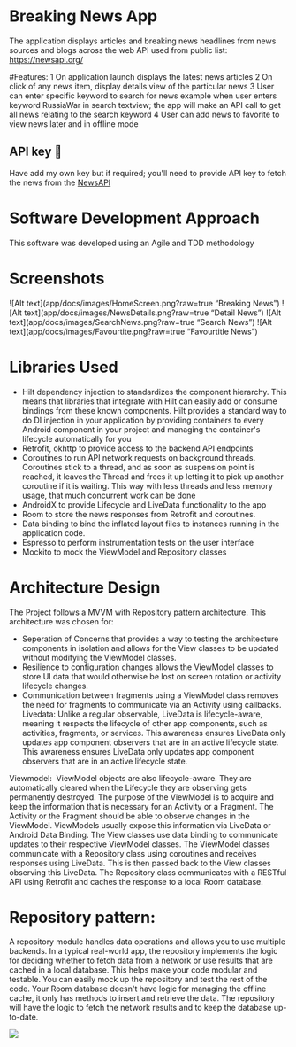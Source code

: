 
# Breaking News App
The application displays articles and breaking news headlines from news sources and blogs across the web
API used from public list: https://newsapi.org/ 

#Features:
1 On application launch displays the latest news articles
2 On click of any news item, display details view of the particular news 
3 User can enter specific keyword to search for news
example when user enters keyword RussiaWar in search textview; the app will make an API call to get all news relating to the search keyword 
4 User can add news to favorite to view news later and in offline mode 

## API key 🔑
Have add my own key but if required; you'll need to provide API key to fetch the news from the [NewsAPI](https://newsapi.org/)

# Software Development Approach
This software was developed using an Agile and TDD methodology

# Screenshots
![Alt text](app/docs/images/HomeScreen.png?raw=true “Breaking News”) 
![Alt text](app/docs/images/NewsDetails.png?raw=true “Detail News”) 
![Alt text](app/docs/images/SearchNews.png?raw=true “Search News”) 
![Alt text](app/docs/images/Favourtite.png?raw=true “Favourtitle News”)


# Libraries Used
- Hilt dependency injection to standardizes the component hierarchy. This means that libraries that integrate with Hilt can easily add or consume bindings from these known components. Hilt provides a standard way to do DI injection in your application by providing containers to every Android component in your project and managing the container's lifecycle automatically for you
- Retrofit, okhttp  to provide access to the backend API endpoints
- Coroutines to run API network requests on background threads. Coroutines stick to a thread, and as soon as suspension point is reached, it leaves the Thread and frees it up letting it to pick up another coroutine if it is waiting. This way with less threads and less memory usage, that much concurrent work can be done
- AndroidX to provide Lifecycle and LiveData functionality to the app
- Room to store the news responses from Retrofit and coroutines.
- Data binding to bind the inflated layout files to instances running in the application code.
- Espresso to perform instrumentation tests on the user interface
- Mockito to mock the ViewModel and Repository classes

# Architecture Design
The Project follows a MVVM with Repository pattern architecture. This architecture was chosen for:
- Seperation of Concerns that provides a way to testing the architecture components in isolation and allows for the View classes to be updated without modifying the ViewModel classes.
- Resilience to configuration changes allows the ViewModel classes to store UI data that would otherwise be lost on screen rotation or activity lifecycle changes.
- Communication between fragments using a ViewModel class removes the need for fragments to communicate via an Activity using callbacks.
Livedata: Unlike a regular observable, LiveData is lifecycle-aware, meaning it respects the lifecycle of other app components, such as activities, fragments, or services. This awareness ensures LiveData only updates app component observers that are in an active lifecycle state. This awareness ensures LiveData only updates app component observers that are in an active lifecycle state.

Viewmodel:  ViewModel objects are also lifecycle-aware. They are automatically cleared when the Lifecycle they are observing gets permanently destroyed.
The purpose of the ViewModel is to acquire and keep the information that is necessary for an Activity or a Fragment. The Activity or the Fragment should be able to observe changes in the ViewModel. ViewModels usually expose this information via LiveData or Android Data Binding.
The View classes use data binding to communicate updates to their respective ViewModel classes. The ViewModel classes communicate with a Repository class using coroutines and receives responses using LiveData. This is then passed back to the View classes observing this LiveData. The Repository class communicates with a RESTful API using Retrofit and caches the response to a local Room database.

# Repository pattern: 
A repository module handles data operations and allows you to use multiple backends. 
In a typical real-world app, the repository implements the logic for deciding whether to fetch data from a network or use results that are cached in a local database. 
This helps make your code modular and testable. 
You can easily mock up the repository and test the rest of the code.
Your Room database doesn't have logic for managing the offline cache, it only has methods to insert and retrieve the data. 
The repository will have the logic to fetch the network results and to keep the database up-to-date.


![](https://developer.android.com/topic/libraries/architecture/images/final-architecture.png)

